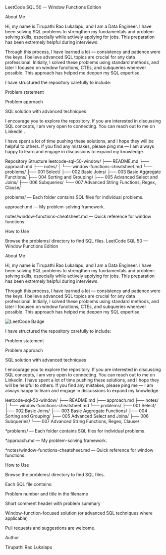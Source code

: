 LeetCode SQL 50 — Window Functions Edition




About Me

Hi, my name is Tirupathi Rao Lukalapu, and I am a Data Engineer. I have been solving SQL problems to strengthen my fundamentals and problem-solving skills, especially while actively applying for jobs. This preparation has been extremely helpful during interviews.

Through this process, I have learned a lot — consistency and patience were the keys. I believe advanced SQL topics are crucial for any data professional. Initially, I solved these problems using standard methods, and later I focused on window functions, CTEs, and subqueries wherever possible. This approach has helped me deepen my SQL expertise.

I have structured the repository carefully to include:

Problem statement

Problem approach

SQL solution with advanced techniques

I encourage you to explore the repository. If you are interested in discussing SQL concepts, I am very open to connecting. You can reach out to me on LinkedIn
.

I have spent a lot of time pushing these solutions, and I hope they will be helpful to others. If you find any mistakes, please ping me — I am always happy to learn and engage in discussions to expand my knowledge.

Repository Structure
leetcode-sql-50-window/
├── README.md
├── approach.md
├── notes/
│   └── window-functions-cheatsheet.md
└── problems/
    ├── 001 Select/
    ├── 002 Basic Joins/
    ├── 003 Basic Aggregate Functions/
    ├── 004 Sorting and Grouping/
    ├── 005 Advanced Select and Joins/
    ├── 006 Subqueries/
    └── 007 Advanced String Functions, Regex, Clause/


problems/ — Each folder contains SQL files for individual problems.

approach.md — My problem-solving framework.

notes/window-functions-cheatsheet.md — Quick reference for window functions.

How to Use

Browse the problems/ directory to find SQL files.
LeetCode SQL 50 — Window Functions Edition




About Me

Hi, my name is Tirupathi Rao Lukalapu, and I am a Data Engineer. I have been solving SQL problems to strengthen my fundamentals and problem-solving skills, especially while actively applying for jobs. This preparation has been extremely helpful during interviews.

Through this process, I have learned a lot — consistency and patience were the keys. I believe advanced SQL topics are crucial for any data professional. Initially, I solved these problems using standard methods, and later I focused on window functions, CTEs, and subqueries wherever possible. This approach has helped me deepen my SQL expertise.

![LeetCode Badge](https://leetcode.com/medal/?showImg=0&id=8232228&isLevel=false)

I have structured the repository carefully to include:

Problem statement

Problem approach

SQL solution with advanced techniques

I encourage you to explore the repository. If you are interested in discussing SQL concepts, I am very open to connecting. You can reach out to me on LinkedIn.
I have spent a lot of time pushing these solutions, and I hope they will be helpful to others. If you find any mistakes, please ping me — I am always happy to learn and engage in discussions to expand my knowledge.

leetcode-sql-50-window/
├── README.md
├── approach.md
├── notes/
│   └── window-functions-cheatsheet.md
└── problems/
    ├── 001 Select/
    ├── 002 Basic Joins/
    ├── 003 Basic Aggregate Functions/
    ├── 004 Sorting and Grouping/
    ├── 005 Advanced Select and Joins/
    ├── 006 Subqueries/
    └── 007 Advanced String Functions, Regex, Clause/

*problems/ — Each folder contains SQL files for individual problems.

*approach.md — My problem-solving framework.

*notes/window-functions-cheatsheet.md — Quick reference for window functions.

How to Use

Browse the problems/ directory to find SQL files.

Each SQL file contains:

Problem number and title in the filename

Short comment header with problem summary

Window-function-focused solution (or advanced SQL techniques where applicable)

Pull requests and suggestions are welcome.

Author

Tirupathi Rao Lukalapu

